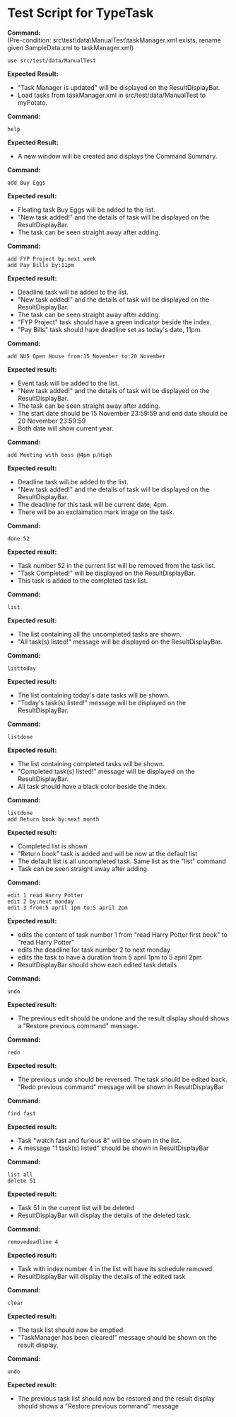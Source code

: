 # Test Script for TypeTask

**Command:**<br>
(Pre-condition: src\test\data\ManualTest\taskManager.xml exists, rename given SampleData.xml to taskManager.xml)

    use src/test/data/ManualTest

**Expected Result:**

* "Task Manager is updated" will be displayed on the ResultDisplayBar.
* Load tasks from taskManager.xml in src/test/data/ManualTest to myPotato.

**Command:**

    help

**Expected Result:**

* A new window will be created and displays the Command Summary.

**Command:**

    add Buy Eggs
    
**Expected result:**

* Floating task Buy Eggs will be added to the list.
* "New task added!" and the details of task will be displayed on the ResultDisplayBar.
* The task can be seen straight away after adding.
    
**Command:**

    add FYP Project by:next week
    add Pay Bills by:11pm


**Expected result:**

* Deadline task will be added to the list.
* "New task added!" and the details of task will be displayed on the ResultDisplayBar.
* The task can be seen straight away after adding.
* "FYP Project" task should have a green indicator beside the index.
* "Pay Bills" task should have deadline set as today's date, 11pm.

**Command:**

    add NUS Open House from:15 November to:20 November

**Expected result:**

* Event task will be added to the list.
* "New task added!" and the details of task will be displayed on the ResultDisplayBar.
* The task can be seen straight away after adding.
* The start date should be 15 November 23:59:59 and end date should be 20 November 23:59:59
* Both date will show current year.

**Command:**

    add Meeting with boss @4pm p/High

**Expected result:**

* Deadline task will be added to the list.
* "New task added!" and the details of task will be displayed on the ResultDisplayBar.
* The deadline for this task will be current date, 4pm.
* There will be an exclaimation mark image on the task.

**Command:**

    done 52

**Expected result:**

* Task number 52 in the current list will be removed from the task list.
* "Task Completed!" will be displayed on the ResultDisplayBar.
* This task is added to the completed task list.

**Command:**

    list

**Expected result:**

* The list containing all the uncompleted tasks are shown.
* "All task(s) listed!" message will be displayed on the ResultDisplayBar.

**Command:**

    listtoday

**Expected result:**

* The list containing today's date tasks will be shown.
* "Today's task(s) listed!" message will be displayed on the ResultDisplayBar.

**Command:**

    listdone

**Expected result:**

* The list containing completed tasks will be shown.
* "Completed task(s) listed!" message will be displayed on the ResultDisplayBar.
* All task should have a black color beside the index.


**Command:**

    listdone
    add Return book by:next month

**Expected result:**

* Completed list is shown 
* "Return book" task is added and will be now at the default list
* The default list is all uncompleted task. Same list as the "list" command
* Task can be seen straight away after adding.


**Command:**

    edit 1 read Harry Potter
    edit 2 by:next monday
    edit 3 from:5 april 1pm to:5 april 2pm

**Expected result:**

* edits the content of task number 1 from "read Harry Potter first book" to "read Harry Potter"
* edits the deadline for task number 2 to next monday
* edits the task to have a duration from 5 april 1pm to 5 april 2pm
* ResultDisplayBar should show each edited task details

**Command:**

    undo

**Expected result:**

* The previous edit should be undone and the result display should shows a "Restore previous command" message.

**Command:**

    redo

**Expected result:**

* The previous undo should be reversed. The task should be edited back. "Redo previous command" message will be shown in ResultDisplayBar

**Command:**

    find fast

**Expected result:**

* Task "watch fast and furious 8" will be shown in the list.
* A message "1 task(s) listed" should be shown in ResultDisplayBar


**Command:**

    list all
    delete 51

**Expected result:**

* Task 51 in the current list will be deleted
* ResultDisplayBar will display the details of the deleted task.

**Command:**<br>

    removedeadline 4

**Expected result:**

* Task with index number 4 in the list will have its schedule removed.
* ResultDisplayBar will display the details of the edited task


**Command:**

    clear

**Expected result:**

* The task list should now be emptied.
* "TaskManager has been cleared!" message should be shown on the result display.

**Command:**

    undo

**Expected result:**

* The previous task list should now be restored and the result display should shows a "Restore previous command" message

